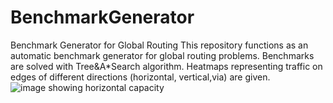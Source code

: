 # BenchmarkGenerator
Benchmark Generator for Global Routing
This repository functions as an automatic benchmark generator for global routing problems. Benchmarks are solved with Tree&A*Search algorithm.
Heatmaps representing traffic on edges of different directions (horizontal, vertical,via) are given.
![image showing horizontal capacity](https://github.com/haiguanl/BenchmarkGenerator/blob/master/CapacityPlot/hozCapacity.jpg)
